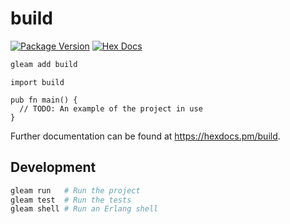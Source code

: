 # build

[![Package Version](https://img.shields.io/hexpm/v/build)](https://hex.pm/packages/build)
[![Hex Docs](https://img.shields.io/badge/hex-docs-ffaff3)](https://hexdocs.pm/build/)

```sh
gleam add build
```
```gleam
import build

pub fn main() {
  // TODO: An example of the project in use
}
```

Further documentation can be found at <https://hexdocs.pm/build>.

## Development

```sh
gleam run   # Run the project
gleam test  # Run the tests
gleam shell # Run an Erlang shell
```
